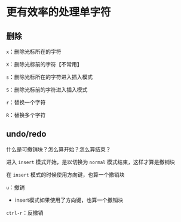 # 更有效率的处理单字符

## 删除

`x`：删除光标所在的字符

`X`：删除光标前的字符【不常用】



`s`：删除光标所在的字符进入插入模式

`S`：删除光标前的字符进入插入模式



`r`：替换一个字符

`R`：替换多个字符



## undo/redo

什么是可撤销块？怎么算开始？怎么算结束？

进入 `insert` 模式开始，是以切换为 `normal` 模式结束，这样才算是撤销块

在 `insert` 模式的时候使用方向键，也算一个撤销块



`u`：撤销

- insert模式如果使用了方向键，也算一个撤销块

`ctrl-r`：反撤销